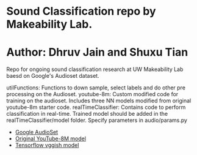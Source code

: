 # Sound Classification repo by Makeability Lab.
# Author: Dhruv Jain and Shuxu Tian

Repo for ongoing sound classification research at UW Makeability Lab baesd on Google's Audioset dataset.

utilFunctions: Functions to down sample, select labels and do other pre processing on the Audioset. 
youtube-8m: Custom modified code for training on the audioset. Includes three NN models modified from original youtube-8m starter code. 
realTimeClassifier: Contains code to perform classification in real-time. Trained model should be added in the realTimeClassifier/model folder. Specify parameters in audio/params.py

* [Google AudioSet](https://research.google.com/audioset/)
* [Original YouTube-8M model](https://github.com/google/youtube-8m)
* [Tensorflow vggish model](https://github.com/tensorflow/models/tree/master/research/audioset)

